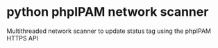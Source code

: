 # python phpIPAM network scanner

Multithreaded network scanner to update status tag using the phpIPAM HTTPS API
